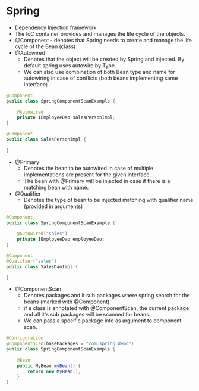 # Spring
- Dependency Injection framework
- The IoC container provides and manages the life cycle of the objects.
- @Component - denotes that Spring needs to create and manage the life cycle of the Bean (class)
- @Autowired
    - Denotes that the object will be created by Spring and injected. By default spring uses autowire by Type.
    - We can also use combination of both Bean type and name for autowiring in case of conflicts (both beans implementing same interface)
```java
@Component
public class SpringComponentScanExample {
    
    @Autowired
    private IEmployeeDao salesPersonImpl;
}
```
```java
@Component
public class SalesPersonImpl {
    
}
```
- @Primary 
    - Denotes the bean to be autowired in case of multiple implementations are present for the given interface.
    - The bean with @Primary will be injected in case if there is a matching bean with name.
- @Qualifier
    - Denotes the type of bean to be injected matching with qualifier name (provided in arguments)
```java
@Component
public class SpringComponentScanExample {
    
    @Autowired("sales")
    private IEmployeeDao employeeDao;
}
```
```java
@Component
@Qualifier("sales")
public class SalesDaoImpl {
    
}
```
- @ComponentScan
    - Denotes packages and it sub packages where spring search for the beans (marked with @Component).
    - if a class is annotated with @ComponentScan, the current package and all it's sub packages will be scanned for beans.
    - We can pass a specific package info as argument to component scan.

```java
@Configuration
@ComponentScan(basePackages = "com.spring.demo")
public class SpringComponentScanExample {
 
    @Bean
    public MyBean myBean() {
        return new MyBean();
    }
}
```